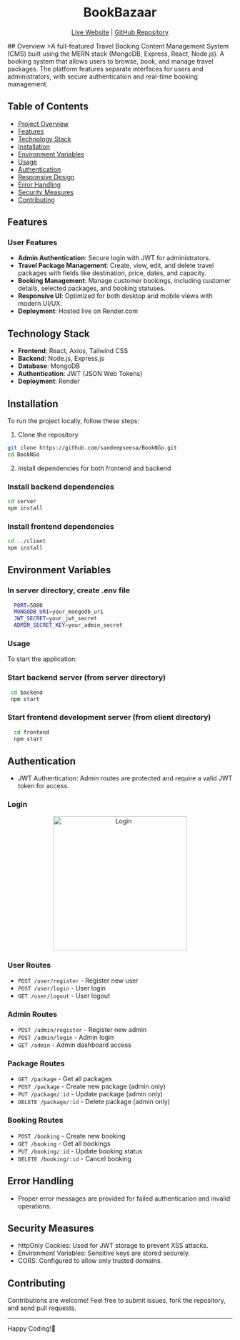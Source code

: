 <h1 align="center">
BookBazaar
</h1>
<p align="center"> 
<a href='https://bookngo-client.onrender.com'>Live Website</a> | <a href='https://github.com/sandeepseesa/BookNGo'>GitHub Repository</a> <p>
## Overview
>A full-featured Travel Booking Content Management System (CMS) built using the MERN stack (MongoDB, Express, React, Node.js). A booking system that allows users to browse, book, and manage travel packages. The platform features separate interfaces for users and administrators, with secure authentication and real-time booking management.

## Table of Contents

- [Project Overview](#project-overview)
- [Features](#features)
- [Technology Stack](#technology-stack)
- [Installation](#installation)
- [Environment Variables](#environment-variables)
- [Usage](#usage)
- [Authentication](#authentication)
- [Responsive Design](#responsive-design)
- [Error Handling](#error-handling)
- [Security Measures](#security-measures)
- [Contributing](#contributing)
  
## Features

### User Features
- **Admin Authentication**: Secure login with JWT for administrators.
- **Travel Package Management**: Create, view, edit, and delete travel packages with fields like destination, price, dates, and capacity.
- **Booking Management**: Manage customer bookings, including customer details, selected packages, and booking statuses.
- **Responsive UI**: Optimized for both desktop and mobile views with modern UI/UX.
- **Deployment**: Hosted live on Render.com

## Technology Stack

- **Frontend**: React, Axios, Tailwind CSS
- **Backend**: Node.js, Express.js
- **Database**: MongoDB
- **Authentication**: JWT (JSON Web Tokens)
- **Deployment**: Render

## Installation

To run the project locally, follow these steps:

1. Clone the repository 
  ```bash
  git clone https://github.com/sandeepseesa/BookNGo.git
  cd BookNGo
  ```
2. Install dependencies for both frontend and backend
    
  ### Install backend dependencies  
  ```bash
  cd server
  npm install
  ```
  ### Install frontend dependencies
   ```bash
  cd ../client
  npm install
  ```
## Environment Variables
     
### In server directory, create .env file
  ```bash    
    PORT=5000
    MONGODB_URI=your_mongodb_uri
    JWT_SECRET=your_jwt_secret
    ADMIN_SECRET_KEY=your_admin_secret
  ```

### Usage
   To start the application:
   
### Start backend server (from server directory)
   ```bash
    cd backend
    npm start
   ```
### Start frontend development server (from client directory)
  ```bash
    cd frontend
    npm start
  ```
## Authentication
- JWT Authentication: Admin routes are protected and require a valid JWT token for access.

### Login
<p align="center"> <img src="./screenshots/Login.png" alt="Login" width="300"/> </p>

### User Routes
- `POST /user/register` - Register new user
- `POST /user/login` - User login
- `GET /user/logout` - User logout

### Admin Routes
- `POST /admin/register` - Register new admin
- `POST /admin/login` - Admin login
- `GET /admin` - Admin dashboard access

### Package Routes
- `GET /package` - Get all packages
- `POST /package` - Create new package (admin only)
- `PUT /package/:id` - Update package (admin only)
- `DELETE /package/:id` - Delete package (admin only)

### Booking Routes
- `POST /booking` - Create new booking
- `GET /booking` - Get all bookings
- `PUT /booking/:id` - Update booking status
- `DELETE /booking/:id` - Cancel booking

## Error Handling
- Proper error messages are provided for failed authentication and invalid operations.
## Security Measures
- httpOnly Cookies: Used for JWT storage to prevent XSS attacks.
- Environment Variables: Sensitive keys are stored securely.
- CORS: Configured to allow only trusted domains.

## Contributing
Contributions are welcome! Feel free to submit issues, fork the repository, and send pull requests.

---
Happy Coding!🚀
